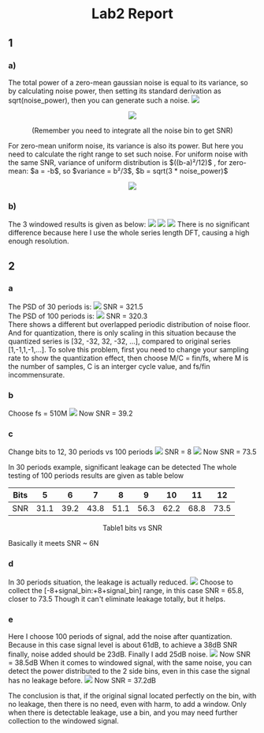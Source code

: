 # <h1 align="center"> Lab2 Report
## 1 
### a)
The total power of a zero-mean gaussian noise is equal to its variance, so by calculating noise power, then setting its standard derivation as sqrt(noise_power), then you can generate such a noise.
<img src="./images/1a.png">
<p align="center"><img src="./images/snr1a.png">
<p align="center">(Remember you need to integrate all the noise bin to get SNR)<br>
<p align="left">
For zero-mean uniform noise, its variance is also its power. But here you need to calculate the right range to set such noise. For uniform noise with the same SNR, variance of uniform distribution is $((b-a)²/12)$ , for zero-mean: $a = -b$, so $variance = b²/3$, $b = sqrt(3 * noise_power)$
<p align="center"><img src="./images/snruniform.png">
<br>
<p align="left">

### b)
The 3 windowed results is given as below: 
<img src="./images/1b1.png">
<img src="./images/1a.png">
<img src="./images/1b3.png">
There is no significant difference because here I use the whole series length DFT, causing a high enough resolution. 

## 2
### a 
The PSD of 30 periods is: 
<img src="./images/2a1.png">
SNR = 321.5<br>
The PSD of 100 periods is: 
<img src="./images/2a2.png">
SNR = 320.3<br>
There shows a different but overlapped periodic distribution of noise floor. And for quantization, there is only scaling in this situation because the quantized series is [32, -32, 32, -32, ...], compared to original series [1,-1,1,-1,...]. To solve this problem, first you need to change your sampling rate to show the quantization effect, then choose M/C = fin/fs, where M is the number of samples, C is an interger cycle value, and fs/fin incommensurate. 

### b
Choose fs = 510M
<img src="./images/2b.png">
Now SNR = 39.2

### c
Change bits to 12, 30 periods vs 100 periods
<img src="./images/2c2.png">
SNR = 8
<img src="./images/2c.png">
Now SNR = 73.5

In 30 periods example, significant leakage can be detected
The whole testing of 100 periods results are given as table below
<div align="center">

| Bits | 5 | 6 | 7 | 8 | 9| 10 | 11 | 12|
|-------|-------|-------|-------|-------|-------|-------|-------|-------|
| SNR  | 31.1  | 39.2  | 43.8  |51.1 | 56.3  | 62.2  | 68.8  | 73.5|

Table1  bits vs SNR

</div>
Basically it meets SNR ~ 6N 

### d
In 30 periods situation, the leakage is actually reduced. 
<img src="./images/2d.png">
Choose to collect the [-8+signal_bin:+8+signal_bin] range, in this case SNR = 65.8, closer to 73.5
Though it can't eliminate leakage totally, but it helps. 

### e
Here I choose 100 periods of signal, add the noise after quantization. Because in this case signal level is about 61dB, to achieve a 38dB SNR finally, noise added should be 23dB. Finally I add 25dB noise. 
<img src="./images/2e1.png">
Now SNR = 38.5dB
When it comes to windowed signal, with the same noise, you can detect the power distributed to the 2 side bins, even in this case the signal has no leakage before. 
<img src="./images/2e2.png">
Now SNR = 37.2dB

The conclusion is that, if the original signal located perfectly on the bin, with no leakage, then there is no need, even with harm, to add a window. Only when there is detectable leakage, use a bin, and you may need further collection to the windowed signal.  